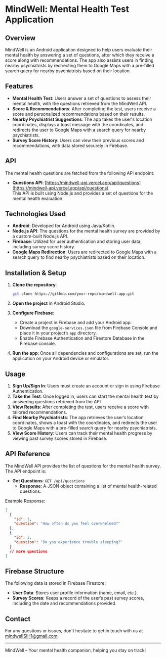 # MindWell: Mental Health Test Application

## Overview
MindWell is an Android application designed to help users evaluate their mental health by answering a set of questions, after which they receive a score along with recommendations. The app also assists users in finding nearby psychiatrists by redirecting them to Google Maps with a pre-filled search query for nearby psychiatrists based on their location.

## Features
- **Mental Health Test**: Users answer a set of questions to assess their mental health, with the questions retrieved from the MindWell API.
- **Score & Recommendations**: After completing the test, users receive a score and personalized recommendations based on their results.
- **Nearby Psychiatrist Suggestions**: The app takes the user's location coordinates, displays a toast message with the coordinates, and redirects the user to Google Maps with a search query for nearby psychiatrists.
- **Survey Score History**: Users can view their previous scores and recommendations, with data stored securely in Firebase.

## API
The mental health questions are fetched from the following API endpoint:
- **Questions API**: [https://mindwell-api.vercel.app/api/questions](https://mindwell-api.vercel.app/api/questions)  
This API is built using Node.js and provides a set of questions for the mental health evaluation.

## Technologies Used
- **Android**: Developed for Android using Java/Kotlin.
- **Node.js API**: The questions for the mental health survey are provided by a custom-built Node.js API.
- **Firebase**: Utilized for user authentication and storing user data, including survey score history.
- **Google Maps Redirection**: Users are redirected to Google Maps with a search query to find nearby psychiatrists based on their location.

## Installation & Setup
1. **Clone the repository**:
   ```bash
   git clone https://github.com/your-repo/mindwell-app.git
   ```
2. **Open the project** in Android Studio.

3. **Configure Firebase**:
   - Create a project in Firebase and add your Android app.
   - Download the `google-services.json` file from Firebase Console and place it in your project’s `app` directory.
   - Enable Firebase Authentication and Firestore Database in the Firebase console.

4. **Run the app**: Once all dependencies and configurations are set, run the application on your Android device or emulator.

## Usage
1. **Sign Up/Sign In**: Users must create an account or sign in using Firebase Authentication.
2. **Take the Test**: Once logged in, users can start the mental health test by answering questions retrieved from the API.
3. **View Results**: After completing the test, users receive a score with tailored recommendations.
4. **Find Nearby Psychiatrists**: The app retrieves the user’s location coordinates, shows a toast with the coordinates, and redirects the user to Google Maps with a pre-filled search query for nearby psychiatrists.
5. **View Score History**: Users can track their mental health progress by viewing past survey scores stored in Firebase.

## API Reference
The MindWell API provides the list of questions for the mental health survey. The API endpoint is:

- **Get Questions**: `GET /api/questions`
  - **Response**: A JSON object containing a list of mental health-related questions.

Example Response:
```json
[
  {
    "id": 1,
    "question": "How often do you feel overwhelmed?"
  },
  {
    "id": 2,
    "question": "Do you experience trouble sleeping?"
  }
  // more questions
]
```

## Firebase Structure
The following data is stored in Firebase Firestore:
- **User Data**: Stores user profile information (name, email, etc.).
- **Survey Scores**: Keeps a record of the user’s past survey scores, including the date and recommendations provided.

## Contact
For any questions or issues, don't hesitate to get in touch with us at mindwellSIH1@gmail.com.

---

MindWell – Your mental health companion, helping you stay on track!
